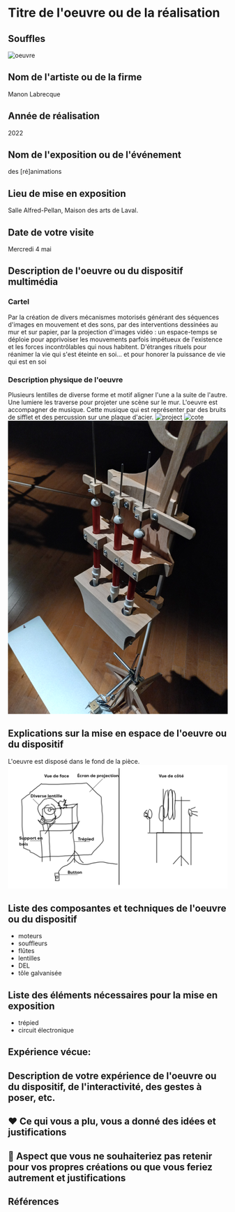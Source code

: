 # Titre de l'oeuvre ou de la réalisation
## Souffles
![oeuvre](medias/rapprocher.jpg)
## Nom de l'artiste ou de la firme
Manon Labrecque
## Année de réalisation
2022
## Nom de l'exposition ou de l'événement
des [ré]animations
## Lieu de mise en exposition
Salle Alfred-Pellan, Maison des arts de Laval.
## Date de votre visite
Mercredi 4 mai
## Description de l'oeuvre ou du dispositif multimédia 

### Cartel
Par la création de divers mécanismes motorisés générant des séquences d'images en mouvement et des sons, par des interventions dessinées au mur et sur papier, par la projection d'images vidéo : un espace-temps se déploie pour apprivoiser les mouvements parfois impétueux de l'existence et les forces incontrôlables qui nous habitent. D'étranges rituels pour réanimer la vie qui s'est éteinte en soi... et pour honorer la puissance de vie qui est en soi


### Description physique de l'oeuvre
Plusieurs lentilles de diverse forme et motif aligner l'une a la suite de l'autre. Une lumiere les traverse pour projeter une scène sur le mur. L'oeuvre est accompagner de musique. Cette musique qui est représenter par des bruits de sifflet et des percussion sur une plaque d'acier. 
![project](medias/projection.jpg)
![cote](medias/vue_cote.jpg)
![sifflet](medias/sifflet.jpg)
## Explications sur la mise en espace de l'oeuvre ou du dispositif
L'oeuvre est disposé dans le fond de la pièce. 
![croquis](croquis/croquis.png)
## Liste des composantes et techniques de l'oeuvre ou du dispositif 
* moteurs 
* souffleurs
* flûtes
* lentilles
* DEL
* tôle galvanisée
## Liste des éléments nécessaires pour la mise en exposition
* trépied
* circuit électronique
## Expérience vécue:
## Description de votre expérience de l'oeuvre ou du dispositif, de l'interactivité, des gestes à poser, etc.
## ❤️ Ce qui vous a plu, vous a donné des idées et justifications
## 🤔 Aspect que vous ne souhaiteriez pas retenir pour vos propres créations ou que vous feriez autrement et justifications
## Références

